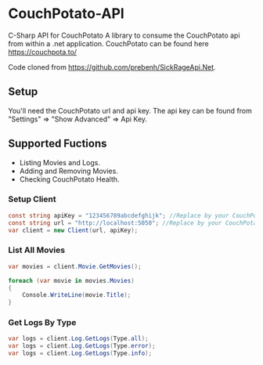 # CouchPotato-API
C-Sharp API for CouchPotato
A library to consume the CouchPotato api from within a .net application.
CouchPotato can be found here https://couchpota.to/

Code cloned from https://github.com/prebenh/SickRageApi.Net.

## Setup
You'll need the CouchPotato url and api key. The api key can be found from "Settings" => "Show Advanced" => Api Key.

## Supported Fuctions
+ Listing Movies and Logs.
+ Adding and Removing Movies.
+ Checking CouchPotato Health.

### Setup Client

```c#
const string apiKey = "123456789abcdefghijk"; //Replace by your CouchPotato API Key.
const string url = "http://localhost:5050"; //Replace by your CouchPotato Hostname or IP.
var client = new Client(url, apiKey);
```

### List All Movies
```c#
var movies = client.Movie.GetMovies();

foreach (var movie in movies.Movies)
{
    Console.WriteLine(movie.Title);
}
```

### Get Logs By Type
```c#
var logs = client.Log.GetLogs(Type.all);
var logs = client.Log.GetLogs(Type.error);
var logs = client.Log.GetLogs(Type.info);
```
